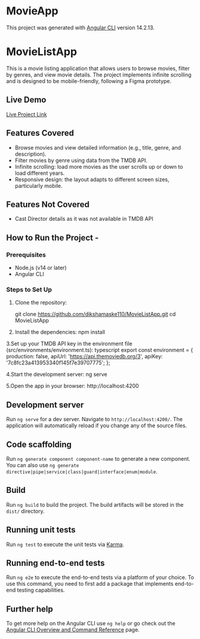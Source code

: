 # MovieApp

This project was generated with [Angular CLI](https://github.com/angular/angular-cli) version 14.2.13.

# MovieListApp

This is a movie listing application that allows users to browse movies, filter by genres, and view movie details. 
The project implements infinite scrolling and is designed to be mobile-friendly, following a Figma prototype.

## Live Demo
[Live Project Link](#)  <!-- Replace with your live project URL -->

## Features Covered
- Browse movies and view detailed information (e.g., title, genre, and description).
- Filter movies by genre using data from the TMDB API.
- Infinite scrolling: load more movies as the user scrolls up or down to load different years.
- Responsive design: the layout adapts to different screen sizes, particularly mobile.

## Features Not Covered
- Cast Director details as it was not available in TMDB API

## How to Run the Project - 

### Prerequisites
- Node.js (v14 or later)
- Angular CLI

### Steps to Set Up
1. Clone the repository:
   
   git clone https://github.com/dikshamaske110/MovieListApp.git
   cd MovieListApp

 2. Install the dependencies:
      npm install

3.Set up your TMDB API key in the environment file (src/environments/environment.ts):
  typescript
  export const environment = {
  production: false,
  apiUrl: 'https://api.themoviedb.org/3',
   apiKey: '7c8fc23a413953340f145f7e39707775';
};

4.Start the development server:
  ng serve

5.Open the app in your browser:
 http://localhost:4200

## Development server

Run `ng serve` for a dev server. Navigate to `http://localhost:4200/`. The application will automatically reload if you change any of the source files.

## Code scaffolding

Run `ng generate component component-name` to generate a new component. You can also use `ng generate directive|pipe|service|class|guard|interface|enum|module`.

## Build

Run `ng build` to build the project. The build artifacts will be stored in the `dist/` directory.

## Running unit tests

Run `ng test` to execute the unit tests via [Karma](https://karma-runner.github.io).

## Running end-to-end tests

Run `ng e2e` to execute the end-to-end tests via a platform of your choice. To use this command, you need to first add a package that implements end-to-end testing capabilities.

## Further help

To get more help on the Angular CLI use `ng help` or go check out the [Angular CLI Overview and Command Reference](https://angular.io/cli) page.
